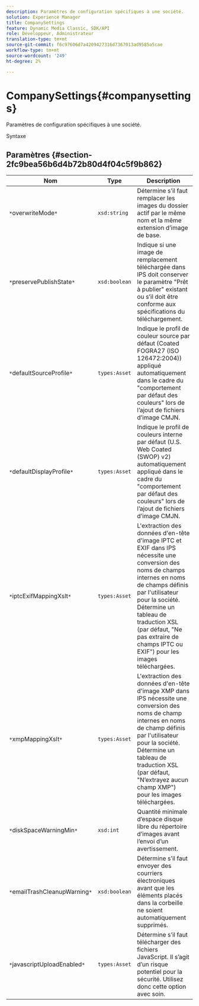 ```yaml
---
description: Paramètres de configuration spécifiques à une société.
solution: Experience Manager
title: CompanySettings
feature: Dynamic Media Classic, SDK/API
role: Développeur, Administrateur
translation-type: tm+mt
source-git-commit: f6c97606d7a4209427316d7367013ad9585a5cae
workflow-type: tm+mt
source-wordcount: '249'
ht-degree: 2%

---
```



# CompanySettings{#companysettings}

Paramètres de configuration spécifiques à une société.

Syntaxe

## Paramètres {#section-2fc9bea56b6d4b72b80d4f04c5f9b862}

| Nom | Type | Description |
|---|---|---|
| `*`overwriteMode`*` | `xsd:string` | Détermine s’il faut remplacer les images du dossier actif par le même nom et la même extension d’image de base. |
| `*`preservePublishState`*` | `xsd:boolean` | Indique si une image de remplacement téléchargée dans IPS doit conserver le paramètre &quot;Prêt à publier&quot; existant ou s’il doit être conforme aux spécifications du téléchargement. |
| `*`defaultSourceProfile`*` | `types:Asset` | Indique le profil de couleur source par défaut (Coated FOGRA27 (ISO 126472:2004)) appliqué automatiquement dans le cadre du &quot;comportement par défaut des couleurs&quot; lors de l’ajout de fichiers d’image CMJN. |
| `*`defaultDisplayProfile`*` | `types:Asset` | Indique le profil de couleurs interne par défaut (U.S. Web Coated (SWOP) v2) automatiquement appliqué dans le cadre du &quot;comportement par défaut des couleurs&quot; lors de l’ajout de fichiers d’image CMJN. |
| `*`iptcExifMappingXslt`*` | `types:Asset` | L&#39;extraction des données d&#39;en-tête d&#39;image IPTC et EXIF dans IPS nécessite une conversion des noms de champs internes en noms de champs définis par l&#39;utilisateur pour la société. Détermine un tableau de traduction XSL (par défaut, &quot;Ne pas extraire de champs IPTC ou EXIF&quot;) pour les images téléchargées. |
| `*`xmpMappingXslt`*` | `types:Asset` | L&#39;extraction des données d&#39;en-tête d&#39;image XMP dans IPS nécessite une conversion des noms de champ internes en noms de champ définis par l&#39;utilisateur pour la société. Détermine un tableau de traduction XSL (par défaut, &quot;N’extrayez aucun champ XMP&quot;) pour les images téléchargées. |
| `*`diskSpaceWarningMin`*` | `xsd:int` | Quantité minimale d’espace disque libre du répertoire d’images avant l’envoi d’un avertissement. |
| `*`emailTrashCleanupWarning`*` | `xsd:boolean` | Détermine s’il faut envoyer des courriers électroniques avant que les éléments placés dans la corbeille ne soient automatiquement supprimés. |
| `*`javascriptUploadEnabled`*` | `types:Asset` | Détermine s’il faut télécharger des fichiers JavaScript. Il s’agit d’un risque potentiel pour la sécurité. Utilisez donc cette option avec soin. |

